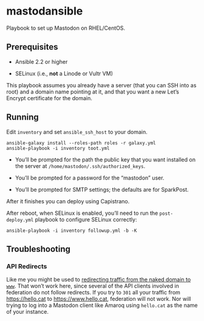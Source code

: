 # mastodansible

Playbook to set up Mastodon on RHEL/CentOS.

## Prerequisites

- Ansible 2.2 or higher

- SELinux (i.e., **not** a Linode or Vultr VM)

This playbook assumes you already have a server (that you can SSH into
as root) and a domain name pointing at it, and that you want a new
Let’s Encrypt certificate for the domain.

## Running

Edit `inventory` and set `ansible_ssh_host` to your domain.

```shell
ansible-galaxy install --roles-path roles -r galaxy.yml
ansible-playbook -i inventory toot.yml
```

- You’ll be prompted for the path the public key that you want installed
  on the server at `/home/mastodon/.ssh/authorized_keys`.

- You’ll be prompted for a password for the “mastodon” user.

- You’ll be prompted for SMTP settings; the defaults are for SparkPost.

After it finishes you can deploy using Capistrano.

After reboot, when SELinux is enabled, you’ll need to run the
`post-deploy.yml` playbook to configure SELinux correctly:

```shell
ansible-playbook -i inventory followup.yml -b -K
```

## Troubleshooting

### API Redirects

Like me you might be used to
[redirecting traffic from the naked domain to `www`](http://www.yes-www.org/why-use-www/).
That won’t work here, since several of the API clients involved in
federation do not follow redirects.  If you try to `301` all your
traffic from <https://hello.cat> to <https://www.hello.cat>,
federation will not work.  Nor will trying to log into a Mastodon
client like Amaroq using `hello.cat` as the name of your instance.
